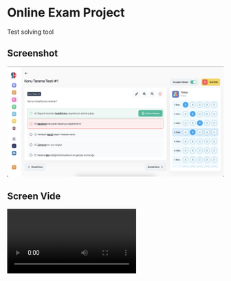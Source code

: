
# Online Exam Project

Test solving tool


## Screenshot

![App Ss](https://github.com/Davuttrg/online-exam/blob/main/public/images/ss/app-ss.png)

## Screen Vide

![App Video](https://github.com/Davuttrg/online-exam/blob/main/public/images/ss/app-record.mov)
  
